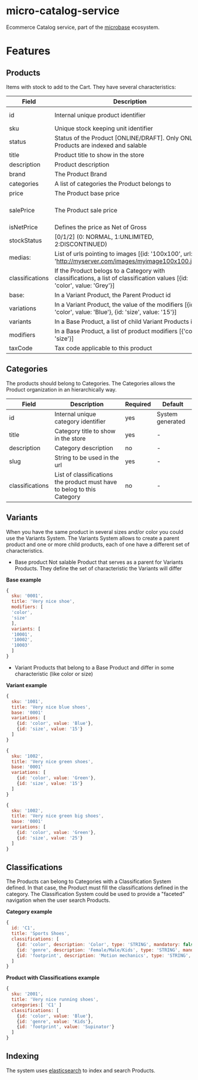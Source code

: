 # micro-catalog-service

Ecommerce Catalog service, part of the [microbase](http://microbase.io) ecosystem.

# Features

## Products

Items with stock to add to the Cart. They have several characteristics:

Field | Description| Required | Default
------|------------|----------|--------
id | Internal unique product identifier | yes | System generated
sku | Unique stock keeping unit identifier | yes  |  -
status| Status of the Product [ONLINE/DRAFT]. Only ONLINE Products are indexed and salable | yes | 'DRAFT' 
title | Product title to show in the store | yes | - 
description | Product description | no | - 
brand | The Product Brand | no |  -
categories | A list of categories the Product belongs to | yes | - 
price | The Product base price | yes |  -
salePrice | The Product sale price | no | The Product price
isNetPrice | Defines the price as Net of Gross | no | -
stockStatus | [0/1/2] (0: NORMAL, 1:UNLIMITED, 2:DISCONTINUED) | yes | 0
medias: | List of urls pointing to images [{id: '100x100', url: 'http://myserver.com/images/myimage100x100.jpg'}] | no | - 
classifications | If the Product belogs to a Category with classifications, a list of classification values [{id: 'color', value: 'Grey'}] | no | -
base: | In a Variant Product, the Parent Product id | no | -
variations | In a Variant Product, the value of the modifiers [{id: 'color', value: 'Blue'}, {id: 'size', value: '15'}] | no | - 
variants | In a Base Product, a list of child Variant Products ids | no | - 
modifiers | In a Base Product, a list of product modifiers [{'color', 'size'}] | no | -
taxCode | Tax code applicable to this product | No | 'default'  
  
## Categories

The products should belong to Categories. The Categories allows the Product organization in an hierarchically way. 

Field | Description| Required | Default
------|------------|----------|--------
id | Internal unique category identifier | yes | System generated
title | Category title to show in the store | yes | - 
description | Category description | no | - 
slug | String to be used in the url | yes | - 
classifications | List of classifications the product must have to belog to this Category | no | - 

## Variants
  When you have the same product in several sizes and/or color you could use the Variants System.
  The Variants System allows to create a parent product and one or more child products, each of one have a different set of characteristics.
   
  * Base product
  Not salable Product that serves as a parent for Variants Products. They define the set of characteristic the Variants will differ

**Base example**
```javascript
{
  sku: '0001',
  title: 'Very nice shoe',
  modifiers: [
  'color',
  'size'
  ],
  variants: [
  '10001',
  '10002',
  '10003'
  ]
}
```
  
  * Variant
  Products that belong to a Base Product and differ in some characteristic (like color or size)
  
**Variant example**
```javascript
{
  sku: '1001',
  title: 'Very nice blue shoes',
  base: '0001'
  variations: [
    {id: 'color', value: 'Blue'},
    {id: 'size', value: '15'}
  ]
}

{
  sku: '1002',
  title: 'Very nice green shoes',
  base: '0001'
  variations: [
    {id: 'color', value: 'Green'},
    {id: 'size', value: '15'}
  ]
}

{
  sku: '1002',
  title: 'Very nice green big shoes',
  base: '0001'
  variations: [
    {id: 'color', value: 'Green'},
    {id: 'size', value: '25'}
  ]
}

```

## Classifications

The Products can belong to Categories with a Classification System defined. In that case, the Product must fill the classifications defined in the category.
The Classification System could be used to provide a "faceted" navigation when the user search Products.
 
**Category example**
```javascript
{ 
  id: 'C1', 
  title: 'Sports Shoes', 
  classifications: [
    {id: 'color', description: 'Color', type: 'STRING', mandatory: false}, 
    {id: 'genre', description: 'Female/Male/Kids', type: 'STRING', mandatory: true}, 
    {id: 'footprint', description: 'Motion mechanics', type: 'STRING', mandatory: false} 
  ] 
}
```

**Product with Classifications example**
```javascript
{
  sku: '2001',
  title: 'Very nice running shoes',
  categories:[ 'C1' ]
  classifications: [
    {id: 'color', value: 'Blue'},
    {id: 'genre', value: 'Kids'},
    {id: 'footprint', value: 'Supinator'}
  ]
}
```

## Indexing

The system uses [elasticsearch](https://www.elastic.co/products/elasticsearch) to index and search Products.
